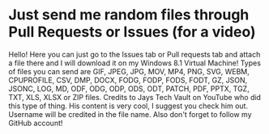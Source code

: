 # Just send me random files through Pull Requests or Issues (for a video)
Hello! Here you can just go to the Issues tab or Pull requests tab and attach a file there and I will download it on my Windows 8.1 Virtual Machine! Types of files you can send are GIF, JPEG, JPG, MOV, MP4, PNG, SVG, WEBM, CPUPROFILE, CSV, DMP, DOCX, FODG, FODP, FODS, FODT, GZ, JSON, JSONC, LOG, MD, ODF, ODG, ODP, ODS, ODT, PATCH, PDF, PPTX, TGZ, TXT, XLS, XLSX or ZIP files. Credits to Jays Tech Vault on YouTube who did this type of thing. His content is very cool, I suggest you check him out. Username will be credited in the file name. Also don't forget to follow my GitHub account!
